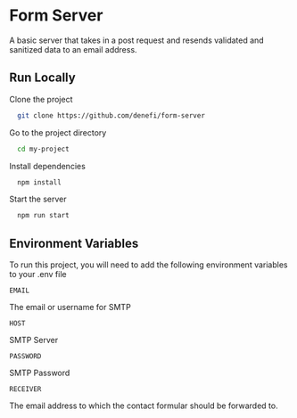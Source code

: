 # Form Server

A basic server that takes in a post request and resends validated and sanitized data to an email address.

## Run Locally

Clone the project

```bash
  git clone https://github.com/denefi/form-server
```

Go to the project directory

```bash
  cd my-project
```

Install dependencies

```bash
  npm install
```

Start the server

```bash
  npm run start
```

## Environment Variables

To run this project, you will need to add the following environment variables to your .env file

`EMAIL`

The email or username for SMTP

`HOST`

SMTP Server

`PASSWORD`

SMTP Password

`RECEIVER`

The email address to which the contact formular should be forwarded to.
